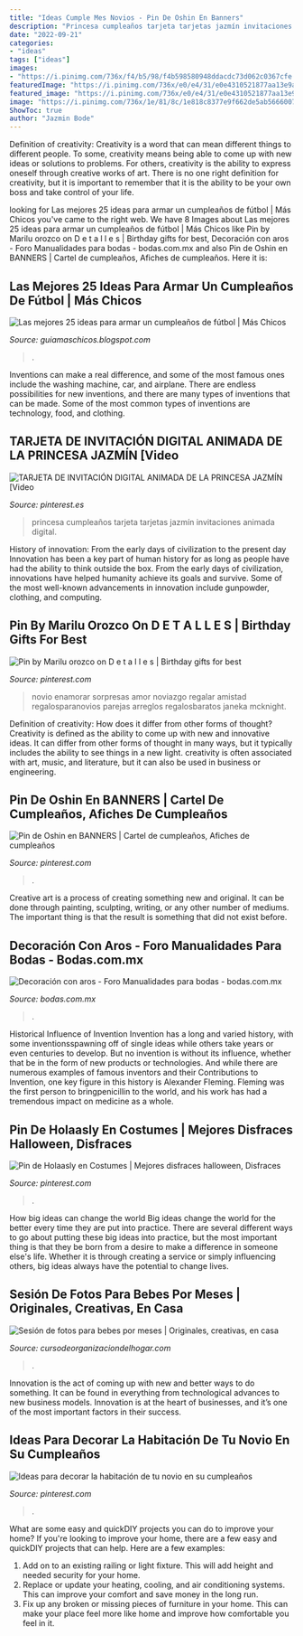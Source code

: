 ```yaml
---
title: "Ideas Cumple Mes Novios - Pin De Oshin En Banners"
description: "Princesa cumpleaños tarjeta tarjetas jazmín invitaciones animada digital"
date: "2022-09-21"
categories:
- "ideas"
tags: ["ideas"]
images:
- "https://i.pinimg.com/736x/f4/b5/98/f4b598580948ddacdc73d062c0367cfe.jpg"
featuredImage: "https://i.pinimg.com/736x/e0/e4/31/e0e4310521877aa13e9a098141d08c5b.jpg"
featured_image: "https://i.pinimg.com/736x/e0/e4/31/e0e4310521877aa13e9a098141d08c5b.jpg"
image: "https://i.pinimg.com/736x/1e/81/8c/1e818c8377e9f662de5ab5666007b03d.jpg"
ShowToc: true
author: "Jazmin Bode"
---
```



Definition of creativity:
Creativity is a word that can mean different things to different people. To some, creativity means being able to come up with new ideas or solutions to problems. For others, creativity is the ability to express oneself through creative works of art. There is no one right definition for creativity, but it is important to remember that it is the ability to be your own boss and take control of your life.

	

		
looking for Las mejores 25 ideas para armar un cumpleaños de fútbol | Más Chicos you've came to the right web. We have 8 Images about Las mejores 25 ideas para armar un cumpleaños de fútbol | Más Chicos like Pin by Marilu orozco on D e t a l l e s | Birthday gifts for best, Decoración con aros - Foro Manualidades para bodas - bodas.com.mx and also Pin de Oshin en BANNERS | Cartel de cumpleaños, Afiches de cumpleaños. Here it is:
		
    
## Las Mejores 25 Ideas Para Armar Un Cumpleaños De Fútbol | Más Chicos

<img loading=lazy src="https://1.bp.blogspot.com/-08xrAgvO8z4/WylMiRw-yfI/AAAAAAAAL3Q/Zfy6ncTiGkge_mS3ITj5buPP_9o5Sw9HgCLcBGAs/s1600/Cumple%2BFutbol_i03.jpg" onerror="this.onerror=null;this.src='https://tse2.mm.bing.net/th?id=OIP.FM1NM_r_Qep23LqlXmujtgHaJ4&amp;pid=15.1';" alt="Las mejores 25 ideas para armar un cumpleaños de fútbol | Más Chicos">

_Source: guiamaschicos.blogspot.com_

>. 

	

Inventions can make a real difference, and some of the most famous ones include the washing machine, car, and airplane. There are endless possibilities for new inventions, and there are many types of inventions that can be made. Some of the most common types of inventions are technology, food, and clothing.

    
## TARJETA DE INVITACIÓN DIGITAL ANIMADA DE LA PRINCESA JAZMÍN [Video

<img loading=lazy src="https://i.pinimg.com/736x/e0/e4/31/e0e4310521877aa13e9a098141d08c5b.jpg" onerror="this.onerror=null;this.src='https://tse1.mm.bing.net/th?id=OIP.BN4w0crYgK26xGudfKlU-QHaNK&amp;pid=15.1';" alt="TARJETA DE INVITACIÓN DIGITAL ANIMADA DE LA PRINCESA JAZMÍN [Video">

_Source: pinterest.es_

>princesa cumpleaños tarjeta tarjetas jazmín invitaciones animada digital. 

	

History of innovation: From the early days of civilization to the present day
Innovation has been a key part of human history for as long as people have had the ability to think outside the box. From the early days of civilization, innovations have helped humanity achieve its goals and survive. Some of the most well-known advancements in innovation include gunpowder, clothing, and computing.

    
## Pin By Marilu Orozco On D E T A L L E S | Birthday Gifts For Best

<img loading=lazy src="https://i.pinimg.com/736x/1e/81/8c/1e818c8377e9f662de5ab5666007b03d.jpg" onerror="this.onerror=null;this.src='https://tse4.mm.bing.net/th?id=OIP.gYs0L0FLEBqeAiTs_AAanAHaJ3&amp;pid=15.1';" alt="Pin by Marilu orozco on D e t a l l e s | Birthday gifts for best">

_Source: pinterest.com_

>novio enamorar sorpresas amor noviazgo regalar amistad regalosparanovios parejas arreglos regalosbaratos janeka mcknight. 

	

Definition of creativity: How does it differ from other forms of thought?
Creativity is defined as the ability to come up with new and innovative ideas. It can differ from other forms of thought in many ways, but it typically includes the ability to see things in a new light. creativity is often associated with art, music, and literature, but it can also be used in business or engineering.

    
## Pin De Oshin En BANNERS | Cartel De Cumpleaños, Afiches De Cumpleaños

<img loading=lazy src="https://i.pinimg.com/originals/3e/1c/b5/3e1cb5805ba8fcf9aa5c728ec88ec7fe.jpg" onerror="this.onerror=null;this.src='https://tse1.mm.bing.net/th?id=OIP.dbDYfznm5S089uUWqB82GAHaJ4&amp;pid=15.1';" alt="Pin de Oshin en BANNERS | Cartel de cumpleaños, Afiches de cumpleaños">

_Source: pinterest.com_

>. 

	

Creative art is a process of creating something new and original. It can be done through painting, sculpting, writing, or any other number of mediums. The important thing is that the result is something that did not exist before.

    
## Decoración Con Aros - Foro Manualidades Para Bodas - Bodas.com.mx

<img loading=lazy src="https://cdn0.bodas.com.mx/usr/7/2/5/1/cfb_1885813.jpg" onerror="this.onerror=null;this.src='https://tse1.mm.bing.net/th?id=OIP.e6zLL738Sq0EtdZ3scUZLQHaJP&amp;pid=15.1';" alt="Decoración con aros - Foro Manualidades para bodas - bodas.com.mx">

_Source: bodas.com.mx_

>. 

	

Historical Influence of Invention
Invention has a long and varied history, with some inventionsspawning off of single ideas while others take years or even centuries to develop. But no invention is without its influence, whether that be in the form of new products or technologies. And while there are numerous examples of famous inventors and their Contributions to Invention, one key figure in this history is Alexander Fleming. Fleming was the first person to bringpenicillin to the world, and his work has had a tremendous impact on medicine as a whole.

    
## Pin De Holaasly En Costumes | Mejores Disfraces Halloween, Disfraces

<img loading=lazy src="https://i.pinimg.com/736x/59/cf/61/59cf615c1f06fdcc6e396120a657b465.jpg" onerror="this.onerror=null;this.src='https://tse2.mm.bing.net/th?id=OIP.xj2vsrQnPmxqjQZFYpT2TgHaJ3&amp;pid=15.1';" alt="Pin de Holaasly en Costumes | Mejores disfraces halloween, Disfraces">

_Source: pinterest.com_

>. 

	

How big ideas can change the world
Big ideas change the world for the better every time they are put into practice. There are several different ways to go about putting these big ideas into practice, but the most important thing is that they be born from a desire to make a difference in someone else's life. Whether it is through creating a service or simply influencing others, big ideas always have the potential to change lives.

    
## Sesión De Fotos Para Bebes Por Meses | Originales, Creativas, En Casa

<img loading=lazy src="https://cursodeorganizaciondelhogar.com/wp-content/uploads/2017/08/ideas-para-la-fotografía-que-enmarca-los-primeros-doce-meses-del-bebe-8.jpg" onerror="this.onerror=null;this.src='https://tse2.mm.bing.net/th?id=OIP.3tui6diBMlBuU9AhaemKnAHaLV&amp;pid=15.1';" alt="Sesión de fotos para bebes por meses | Originales, creativas, en casa">

_Source: cursodeorganizaciondelhogar.com_

>. 

	

Innovation is the act of coming up with new and better ways to do something. It can be found in everything from technological advances to new business models. Innovation is at the heart of businesses, and it’s one of the most important factors in their success.

    
## Ideas Para Decorar La Habitación De Tu Novio En Su Cumpleaños

<img loading=lazy src="https://i.pinimg.com/736x/f4/b5/98/f4b598580948ddacdc73d062c0367cfe.jpg" onerror="this.onerror=null;this.src='https://tse4.mm.bing.net/th?id=OIP.BRuFJd5xh57zJrsDXkerNQHaJ4&amp;pid=15.1';" alt="Ideas para decorar la habitación de tu novio en su cumpleaños">

_Source: pinterest.com_

>. 

	

What are some easy and quickDIY projects you can do to improve your home?
If you're looking to improve your home, there are a few easy and quickDIY projects that can help. Here are a few examples: 
1. Add on to an existing railing or light fixture. This will add height and needed security for your home.
2. Replace or update your heating, cooling, and air conditioning systems. This can improve your comfort and save money in the long run.
3. Fix up any broken or missing pieces of furniture in your home. This can make your place feel more like home and improve how comfortable you feel in it.


